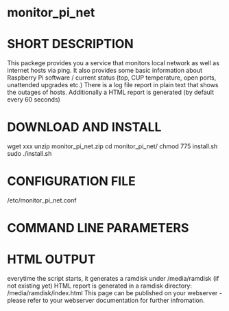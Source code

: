 # monitor_pi_net

SHORT DESCRIPTION
=================
This packege provides you a service that monitors local network as well as internet hosts via ping.
It also provides some basic information about Raspberry Pi software / current status
(top, CUP temperature, open ports, unattended upgrades etc.)
There is a log file report in plain text that shows the outages of hosts.
Additionally a HTML report is generated (by default every 60 seconds)

DOWNLOAD AND INSTALL
====================
 wget xxx
 unzip monitor_pi_net.zip
 cd monitor_pi_net/
 chmod 775 install.sh
 sudo ./install.sh

CONFIGURATION FILE
==================
/etc/monitor_pi_net.conf

COMMAND LINE PARAMETERS
=======================

HTML OUTPUT
===========
everytime the script starts, it generates a ramdisk under /media/ramdisk (if not existing yet)
HTML report is generated in a ramdisk directory: /media/ramdisk/index.html
This page can be published on your webserver - please refer to your webserver documentation for further infromation.

